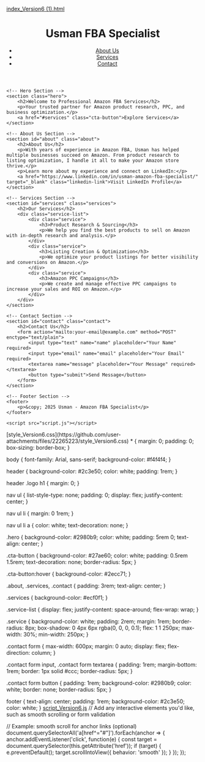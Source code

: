 [index_Version6 (1).html](https://github.com/user-attachments/files/22265220/index_Version6.1.html)
<!DOCTYPE html>
<html lang="en">
<head>
    <meta charset="UTF-8">
    <meta name="viewport" content="width=device-width, initial-scale=1.0">
    <meta name="description" content="Usman is a Professional Amazon FBA Specialist">
    <title>Usman - Amazon FBA Specialist</title>
    <link rel="stylesheet" href="style.css">
</head>
<body>
    <!-- Header Section -->
    <header>
        <div class="logo">
            <h1>Usman FBA Specialist</h1>
        </div>
        <nav>
            <ul>
                <li><a href="#about">About Us</a></li>
                <li><a href="#services">Services</a></li>
                <li><a href="#contact">Contact</a></li>
            </ul>
        </nav>
    </header>

    <!-- Hero Section -->
    <section class="hero">
        <h2>Welcome to Professional Amazon FBA Services</h2>
        <p>Your trusted partner for Amazon product research, PPC, and business optimization.</p>
        <a href="#services" class="cta-button">Explore Services</a>
    </section>

    <!-- About Us Section -->
    <section id="about" class="about">
        <h2>About Us</h2>
        <p>With years of experience in Amazon FBA, Usman has helped multiple businesses succeed on Amazon. From product research to listing optimization, I handle it all to make your Amazon store thrive.</p>
        <p>Learn more about my experience and connect on LinkedIn:</p>
        <a href="https://www.linkedin.com/in/usman-amazon-fba-specialist/" target="_blank" class="linkedin-link">Visit LinkedIn Profile</a>
    </section>

    <!-- Services Section -->
    <section id="services" class="services">
        <h2>Our Services</h2>
        <div class="service-list">
            <div class="service">
                <h3>Product Research & Sourcing</h3>
                <p>We help you find the best products to sell on Amazon with in-depth research and analysis.</p>
            </div>
            <div class="service">
                <h3>Listing Creation & Optimization</h3>
                <p>We optimize your product listings for better visibility and conversions on Amazon.</p>
            </div>
            <div class="service">
                <h3>Amazon PPC Campaigns</h3>
                <p>We create and manage effective PPC campaigns to increase your sales and ROI on Amazon.</p>
            </div>
        </div>
    </section>

    <!-- Contact Section -->
    <section id="contact" class="contact">
        <h2>Contact Us</h2>
        <form action="mailto:your-email@example.com" method="POST" enctype="text/plain">
            <input type="text" name="name" placeholder="Your Name" required>
            <input type="email" name="email" placeholder="Your Email" required>
            <textarea name="message" placeholder="Your Message" required></textarea>
            <button type="submit">Send Message</button>
        </form>
    </section>

    <!-- Footer Section -->
    <footer>
        <p>&copy; 2025 Usman - Amazon FBA Specialist</p>
    </footer>

    <script src="script.js"></script>
</body>
</html>
[style_Version6.css](https://github.com/user-attachments/files/22265223/style_Version6.css)
* {
    margin: 0;
    padding: 0;
    box-sizing: border-box;
}

body {
    font-family: Arial, sans-serif;
    background-color: #f4f4f4;
}

header {
    background-color: #2c3e50;
    color: white;
    padding: 1rem;
}

header .logo h1 {
    margin: 0;
}

nav ul {
    list-style-type: none;
    padding: 0;
    display: flex;
    justify-content: center;
}

nav ul li {
    margin: 0 1rem;
}

nav ul li a {
    color: white;
    text-decoration: none;
}

.hero {
    background-color: #2980b9;
    color: white;
    padding: 5rem 0;
    text-align: center;
}

.cta-button {
    background-color: #27ae60;
    color: white;
    padding: 0.5rem 1.5rem;
    text-decoration: none;
    border-radius: 5px;
}

.cta-button:hover {
    background-color: #2ecc71;
}

.about, .services, .contact {
    padding: 3rem;
    text-align: center;
}

.services {
    background-color: #ecf0f1;
}

.service-list {
    display: flex;
    justify-content: space-around;
    flex-wrap: wrap;
}

.service {
    background-color: white;
    padding: 2rem;
    margin: 1rem;
    border-radius: 8px;
    box-shadow: 0 4px 6px rgba(0, 0, 0, 0.1);
    flex: 1 1 250px;
    max-width: 30%;
    min-width: 250px;
}

.contact form {
    max-width: 600px;
    margin: 0 auto;
    display: flex;
    flex-direction: column;
}

.contact form input,
.contact form textarea {
    padding: 1rem;
    margin-bottom: 1rem;
    border: 1px solid #ccc;
    border-radius: 5px;
}

.contact form button {
    padding: 1rem;
    background-color: #2980b9;
    color: white;
    border: none;
    border-radius: 5px;
}

footer {
    text-align: center;
    padding: 1rem;
    background-color: #2c3e50;
    color: white;
}
[script_Version6.js](https://github.com/user-attachments/files/22265224/script_Version6.js)
// Add any interactive elements you'd like, such as smooth scrolling or form validation

// Example: smooth scroll for anchor links (optional)
document.querySelectorAll('a[href^="#"]').forEach(anchor => {
    anchor.addEventListener('click', function(e) {
        const target = document.querySelector(this.getAttribute('href'));
        if (target) {
            e.preventDefault();
            target.scrollIntoView({ behavior: 'smooth' });
        }
    });
});
